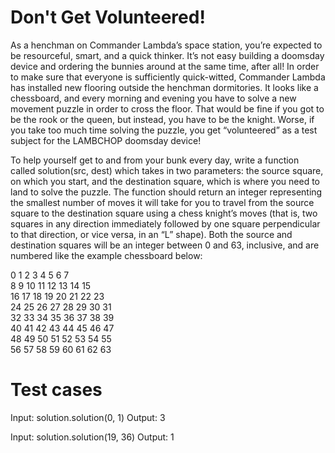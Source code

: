 # Don't Get Volunteered!

As a henchman on Commander Lambda’s space station, you’re expected to be resourceful, smart, and a quick thinker.
It’s not easy building a doomsday device and ordering the bunnies around at the same time, after all! In order to make sure that everyone is sufficiently quick-witted, Commander Lambda has installed new flooring outside the henchman dormitories.
It looks like a chessboard, and every morning and evening you have to solve a new movement puzzle in order to cross the floor.
That would be fine if you got to be the rook or the queen, but instead, you have to be the knight.
Worse, if you take too much time solving the puzzle, you get “volunteered” as a test subject for the LAMBCHOP doomsday device!

To help yourself get to and from your bunk every day, write a function called solution(src, dest) which takes in two parameters: the source square, on which you start, and the destination square, which is where you need to land to solve the puzzle.
The function should return an integer representing the smallest number of moves it will take for you to travel from the source square to the destination square using a chess knight’s moves (that is, two squares in any direction immediately followed by one square perpendicular to that direction, or vice versa, in an “L” shape).
Both the source and destination squares will be an integer between 0 and 63, inclusive, and are numbered like the example chessboard below:

0   1   2   3   4   5   6   7\
8   9   10	11	12	13	14  15\
16	17  18	19	20	21	22	23\
24	25	26	27	28	29	30	31\
32	33	34	35	36	37	38	39\
40	41	42	43	44	45	46	47\
48	49	50	51	52	53	54	55\
56	57	58	59	60	61	62	63

Test cases
==========

Input:
solution.solution(0, 1)
Output:
3

Input:
solution.solution(19, 36)
Output:
1
